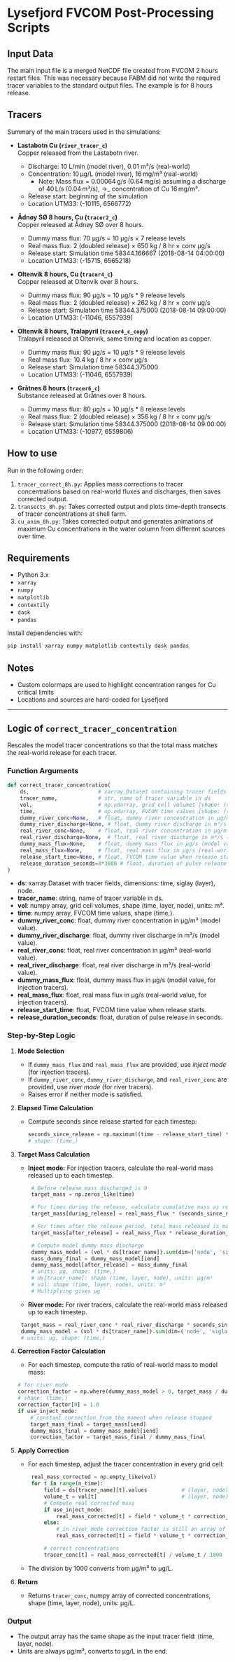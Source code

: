 # Lysefjord FVCOM Post-Processing Scripts

## Input Data

The main input file is a merged NetCDF file created from FVCOM 2 hours restart files. This was necessary because FABM did not write the required tracer variables to the standard output files.
The example is for 8 hours release.

## Tracers

Summary of the main tracers used in the simulations:

- **Lastabotn Cu (`river_tracer_c`)**  
    Copper released from the Lastabotn river.  
    - Discharge: 10 L/min (model river), 0.01 m³/s (real-world)  
    - Concentration: 10 µg/L (model river), 16 mg/m³ (real-world)  
      - Note: Mass flux = 0.00064 g/s (0.64 mg/s) assuming a discharge of 40 L/s (0.04 m³/s), ->_ concentration of Cu 16 mg/m³. 
    - Release start: beginning of the simulation 
    - Location UTM33: (-10115, 6566772)

- **Ådnøy SØ 8 hours, Cu (`tracer2_c`)**  
    Copper released at Ådnøy SØ over 8 hours.  
    - Dummy mass flux: 70 µg/s = 10 µg/s × 7 release levels
    - Real mass flux: 2 (doubled release) × 650 kg / 8 hr × conv µg/s 
    - Release start: Simulation time 58344.166667 (2018-08-14 04:00:00)  
    - Location UTM33: (-15715, 6565218)

- **Oltenvik 8 hours, Cu (`tracer4_c`)**  
    Copper released at Oltenvik over 8 hours.  
    - Dummy mass flux: 90 µg/s = 10 µg/s * 9 release levels
    - Real mass flux: 2 (doubled release) × 262 kg / 8 hr × conv µg/s  
    - Release start: Simulation time 58344.375000 (2018-08-14 09:00:00)  
    - Location UTM33: (-11046, 6557939)

- **Oltenvik 8 hours, Tralapyril (`tracer4_c_copy`)**  
    Tralapyril released at Oltenvik, same timing and location as copper.  
    - Dummy mass flux: 90 µg/s = 10 µg/s * 9 release levels 
    - Real mass flux: 10.4 kg / 8 hr × conv µg/s  
    - Release start: Simulation time 58344.375000  
    - Location UTM33: (-11046, 6557939)

- **Gråtnes 8 hours (`tracer6_c`)**  
    Substance released at Gråtnes over 8 hours.  
    - Dummy mass flux: 80 µg/s = 10 µg/s * 8 release levels 
    - Real mass flux: 2 (doubled release) × 356 kg / 8 hr × conv µg/s 
    - Release start: Simulation time 58344.375000 (2018-08-14 09:00:00)  
    - Location UTM33: (-10977, 6559806)

## How to use

Run in the following order:
1. `tracer_correct_8h.py`: Applies mass corrections to tracer concentrations based on real-world fluxes and discharges, then saves corrected output.
2. `transects_8h.py`: Takes corrected output and plots time-depth transects of tracer concentrations at shell farm.
3. `cu_anim_8h.py`: Takes corrected output and generates animations of maximum Cu concentrations in the water column from different sources over time.

## Requirements

- Python 3.x
- `xarray`
- `numpy`
- `matplotlib`
- `contextily`
- `dask`
- `pandas`

Install dependencies with:

```bash
pip install xarray numpy matplotlib contextily dask pandas
```

## Notes

- Custom colormaps are used to highlight concentration ranges for Cu critical limits
- Locations and sources are hard-coded for Lysefjord

---

## Logic of `correct_tracer_concentration`

Rescales the model tracer concentrations so that the total mass matches the real-world release for each tracer.

### Function Arguments

```python
def correct_tracer_concentration(
    ds,                      # xarray.Dataset containing tracer fields
    tracer_name,             # str, name of tracer variable in ds
    vol,                     # np.ndarray, grid cell volumes [shape: (time, layer, node)]
    time,                    # np.ndarray, FVCOM time values [shape: (time,)]
    dummy_river_conc=None,   # float, dummy river concentration in µg/m³ (model value)
    dummy_river_discharge=None, # float, dummy river discharge in m³/s (model value)
    real_river_conc=None,    # float, real river concentration in µg/m³ (real-world value)
    real_river_discharge=None,  # float, real river discharge in m³/s (real-world value)
    dummy_mass_flux=None,    # float, dummy mass flux in µg/s (model value, for injection tracers)
    real_mass_flux=None,     # float, real mass flux in µg/s (real-world value, for injection tracers)
    release_start_time=None, # float, FVCOM time value when release starts
    release_duration_seconds=8*3600 # float, duration of pulse release in seconds (default 8 hours)
)
```

- **ds**: xarray.Dataset with tracer fields, dimensions: time, siglay (layer), node.
- **tracer_name**: string, name of tracer variable in ds.
- **vol**: numpy array, grid cell volumes, shape (time, layer, node), units: m³.
- **time**: numpy array, FVCOM time values, shape (time,).
- **dummy_river_conc**: float, dummy river concentration in µg/m³ (model value).
- **dummy_river_discharge**: float, dummy river discharge in m³/s (model value).
- **real_river_conc**: float, real river concentration in µg/m³ (real-world value).
- **real_river_discharge**: float, real river discharge in m³/s (real-world value).
- **dummy_mass_flux**: float, dummy mass flux in µg/s (model value, for injection tracers).
- **real_mass_flux**: float, real mass flux in µg/s (real-world value, for injection tracers).
- **release_start_time**: float, FVCOM time value when release starts.
- **release_duration_seconds**: float, duration of pulse release in seconds.

### Step-by-Step Logic

1. **Mode Selection**
   - If `dummy_mass_flux` and `real_mass_flux` are provided, use *inject mode* (for injection tracers).
   - If `dummy_river_conc`, `dummy_river_discharge`, and `real_river_conc` are provided, use *river mode* (for river tracers).
   - Raises error if neither mode is satisfied.

2. **Elapsed Time Calculation**
   - Compute seconds since release started for each timestep:
     ```python
     seconds_since_release = np.maximum((time - release_start_time) * 86400, 0)
     # shape: (time,)
     ```

3. **Target Mass Calculation**
   - **Inject mode:** For injection tracers, calculate the real-world mass released up to each timestep.
     ```python
      # Before release mass discharged is 0
      target_mass = np.zeros_like(time)

      # For times during the release, calculate cumulative mass as real_mass_flux * elapsed seconds since release started
      target_mass[during_release] = real_mass_flux * (seconds_since_release[during_release])

      # For times after the release period, total mass released is mass_flux * release_duration_seconds (full pulse delivered)
      target_mass[after_release] = real_mass_flux * release_duration_seconds # constant value

      # Compute model dummy mass discharge
      dummy_mass_model = (vol * ds[tracer_name]).sum(dim=('node', 'siglay')).values
      mass_dummy_final = dummy_mass_model[iend]
      dummy_mass_model[after_release] = mass_dummy_final
      # units: µg, shape: (time,)
      # ds[tracer_name]: shape (time, layer, node), units: µg/m³
      # vol: shape (time, layer, node), units: m³
      # Multiplying gives µg
     ```
   - **River mode:** For river tracers, calculate the real-world mass released up to each timestep.
    ```python
     target_mass = real_river_conc * real_river_discharge * seconds_since_release
     dummy_mass_model = (vol * ds[tracer_name]).sum(dim=('node', 'siglay')).values
     # units: µg, shape: (time,)
    ```

4. **Correction Factor Calculation**
   - For each timestep, compute the ratio of real-world mass to model mass:
    ```python
    # for river mode 
    correction_factor = np.where(dummy_mass_model > 0, target_mass / dummy_mass_model, 1.0)
    # shape: (time,)
    correction_factor[0] = 1.0
    if use_inject_mode:
        # constant correction from the moment when release stopped
        target_mass_final = target_mass[iend]
        dummy_mass_final = dummy_mass_model[iend]
        correction_factor = target_mass_final / dummy_mass_final
     ```

5. **Apply Correction**
   - For each timestep, adjust the tracer concentration in every grid cell:
     ```python
      real_mass_corrected = np.empty_like(vol)
      for t in range(n_time):
          field = ds[tracer_name][t].values           # (layer, node)
          volume_t = vol[t]                           # (layer, node)
          # Compute real corrected mass
          if use_inject_mode:
              real_mass_corrected[t] = field * volume_t * correction_factor
          else:
              # in river mode correction factor is still an array of shape (time,)
              real_mass_corrected[t] = field * volume_t * correction_factor[t]

          # correct concentrations
          tracer_conc[t] = real_mass_corrected[t] / volume_t / 1000  # µg/L
     ```
   - The division by 1000 converts from µg/m³ to µg/L.

6. **Return**
   - Returns `tracer_conc`, numpy array of corrected concentrations, shape (time, layer, node), units: µg/L.


### Output

- The output array has the same shape as the input tracer field: (time, layer, node).
- Units are always µg/m³, converts to µg/L in the end.

